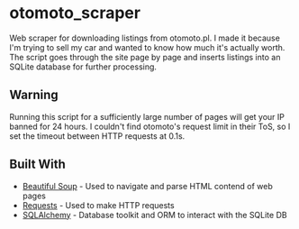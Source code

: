 # otomoto_scraper
Web scraper for downloading listings from otomoto.pl. I made it because I'm trying to sell my car and wanted to know how much it's actually worth. The script goes through the site page by page and inserts listings into an SQLite database for further processing.

## Warning

Running this script for a sufficiently large number of pages will get your IP banned for 24 hours. I couldn't find otomoto's request limit in their ToS, so I set the timeout between HTTP requests at 0.1s.

## Built With

* [Beautiful Soup](https://www.crummy.com/software/BeautifulSoup/) - Used to navigate and parse HTML contend of web pages
* [Requests](http://docs.python-requests.org/en/master/) - Used to make HTTP requests
* [SQLAlchemy](https://www.sqlalchemy.org/) - Database toolkit and ORM to interact with the SQLite DB
